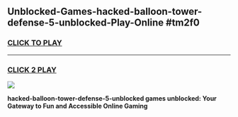 
## Unblocked-Games-hacked-balloon-tower-defense-5-unblocked-Play-Online #tm2f0
<h3>
<a href="https://news.freeplayer.one?title=hacked-balloon-tower-defense-5-unblocked&ref=3">CLICK TO PLAY</a></h3>
<hr>

<h3>
<a href="https://news.freeplayer.one?title=hacked-balloon-tower-defense-5-unblocked&ref=3">CLICK 2 PLAY</a>
  
</h3>

<a href="https://news.freeplayer.one?title=hacked-balloon-tower-defense-5-unblocked&ref=3"><img src="https://clearcache.store/games.png"></a>


**hacked-balloon-tower-defense-5-unblocked games unblocked: Your Gateway to Fun and Accessible Online Gaming**
